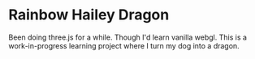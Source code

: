 # Rainbow Hailey Dragon

Been doing three.js for a while.  Though I'd learn vanilla webgl.  This is a work-in-progress learning project where I turn my dog into a dragon.
